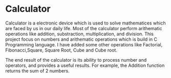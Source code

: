 
# Calculator

Calculator is a electronic device which is used to solve mathematices which are faced by us in our daily life. Most of the calculator perform arithematic operations like addition, substraction, multiplication, and division. This project focus on numbers and arithematic operations which is build in C Programming language. I have added some other operations like Factorial, Fibonacci,Square, Square Root, Cube and Cube root.

The end result of the calculator is its ability to process number and operators, and provides a useful results. For example, the Addition function returns the sum of 2 numbers.
